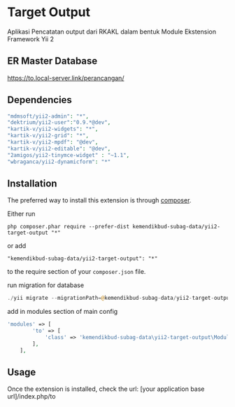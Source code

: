 Target Output
=============
Aplikasi Pencatatan output dari RKAKL dalam bentuk Module Ekstension Framework Yii 2


ER Master Database
------------

https://to.local-server.link/perancangan/


Dependencies
------------

```php
"mdmsoft/yii2-admin": "*",
"dektrium/yii2-user":"0.9.*@dev",
"kartik-v/yii2-widgets": "*",
"kartik-v/yii2-grid": "*",
"kartik-v/yii2-mpdf": "@dev",
"kartik-v/yii2-editable": "@dev",
"2amigos/yii2-tinymce-widget" : "~1.1",
"wbraganca/yii2-dynamicform": "*"
```

Installation
------------

The preferred way to install this extension is through [composer](http://getcomposer.org/download/).

Either run

```
php composer.phar require --prefer-dist kemendikbud-subag-data/yii2-target-output "*"
```

or add

```
"kemendikbud-subag-data/yii2-target-output": "*"
```

to the require section of your `composer.json` file.

run migration for database

```php
./yii migrate --migrationPath=@kemendikbud-subag-data/yii2-target-output/Module/migrations
```

add in modules section of main config

```php
'modules' => [
        'to' => [
            'class' => 'kemendikbud-subag-data\yii2-target-output\Module',
        ],
    ],
```

Usage
-----

Once the extension is installed, check the url: [your application base url]/index.php/to
